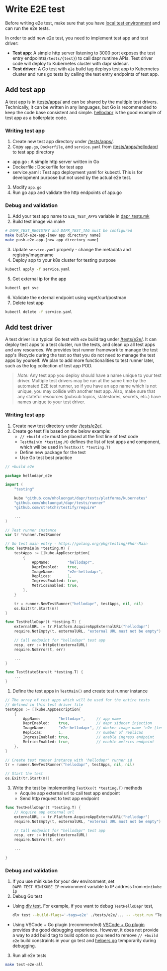 # Write E2E test

Before writing e2e test, make sure that you have [local test environment](./running-e2e-test.md) and can run the e2e tests.

In order to add new e2e test, you need to implement test app and test driver:

* **Test app**: A simple http server listening to 3000 port exposes the test entry endpoints(`/tests/{test}`) to call dapr runtime APIs. Test driver code will deploy to Kubernetes cluster with dapr sidecar.
* **Test driver**: A Go test with `e2e` build tag deploys test app to Kubernetes cluster and runs go tests by calling the test entry endpoints of test app.

## Add test app

A test app is in [/tests/apps/](../apps/) and can be shared by the multiple test drivers. Technically, it can be written in any languages, but Go is recommended to keep the code base consistent and simple. [hellodapr](../apps/hellodapr/) is the good example of test app as a boilerplate code.

### Writing test app

1. Create new test app directory under [/tests/apps/](../apps).
2. Copy `app.go`, `Dockerfile`, and `service.yaml` from [/tests/apps/hellodapr/](../apps/hellodapr/) to test app directory

  - app.go : A simple http server written in Go
  - Dockerfile : Dockerfile for test app
  - service.yaml : Test app deployment yaml for kubectl. This is for development purpose but not used by the actual e2e test.

3. Modify `app.go`
4. Run go app and validate the http endpoints of app.go

### Debug and validation

1. Add your test app name to `E2E_TEST_APPS` variable in [dapr_tests.mk](../dapr_tests.mk)
2. Build test image via make
```bash
# DAPR_TEST_REGISTRY and DAPR_TEST_TAG must be configured
make build-e2e-app-[new app directory name]
make push-e2e-app-[new app directory name]
```
3. Update `service.yaml` properly - change the metadata and registry/imagename
4. Deploy app to your k8s cluster for testing purpose
```bash
kubectl apply -f service.yaml
```
5. Get external ip for the app
```bash
kubectl get svc
```
6. Validate the external endpoint using wget/curl/postman
7. Delete test app
```bash
kubectl delete -f service.yaml
```

## Add test driver

A test driver is a typical Go test with `e2e` build tag under [/tests/e2e/](../e2e/). It can deploy test apps to a test cluster, run the tests, and clean up all test apps and any resources. We provides test runner framework to manage the test app's lifecycle during the test so that you do not need to manage the test apps by yourself. We plan to add more functionalities to test runner later, such as the log collection of test app POD.

> *Note:* Any test app you deploy should have a name unique to your test driver. Multiple test drivers may be run at the same time by the automated E2E test runner, so if you have an app name which is not unique, you may collide with another test app. Also, make sure that any stateful resources (pubsub topics, statestores, secrets, etc.) have names unique to your test driver.

### Writing test app

1. Create new test directory under [/tests/e2e/](../e2e).
1. Create go test file based on the below example:
   - `// +build e2e` must be placed at the first line of test code
   - `TestMain(m *testing.M)` defines the list of test apps and component, which will be used in `TestXxx(t *testing.T)`
   - Define new package for the test
   - Use Go test best practice

```go
// +build e2e

package hellodapr_e2e

import (
    "testing"

    kube "github.com/nholuongut/dapr/tests/platforms/kubernetes"
    "github.com/nholuongut/dapr/tests/runner"
    "github.com/stretchr/testify/require"

    ...
)

// Test runner instance
var tr *runner.TestRunner

// Go test main entry - https://golang.org/pkg/testing/#hdr-Main
func TestMain(m *testing.M) {
    testApps := []kube.AppDescription{
        {
            AppName:        "hellodapr",
            DaprEnabled:    true,
            ImageName:      "e2e-hellodapr",
            Replicas:       1,
            IngressEnabled: true,
            MetricsEnabled: true,
        },
    }

    tr = runner.NewTestRunner("hellodapr", testApps, nil, nil)
    os.Exit(tr.Start(m))
}

func TestHelloDapr(t *testing.T) {
    externalURL := tr.Platform.AcquireAppExternalURL("hellodapr")
    require.NotEmpty(t, externalURL, "external URL must not be empty")

    // Call endpoint for "hellodapr" test app
    resp, err := httpGet(externalURL)
    require.NoError(t, err)

    ...
}

func TestStateStore(t *testing.T) {
    ...
}

```

1. Define the test apps in `TestMain()` and create test runner instance
```go
// The array of test apps which will be used for the entire tests
// defined in this test driver file
testApps := []kube.AppDescription{
    {
        AppName:        "hellodapr",     // app name
        DaprEnabled:    true,            // dapr sidecar injection
        ImageName:      "e2e-hellodapr", // docker image name 'e2e-[test app name]'
        Replicas:       1,               // number of replicas
        IngressEnabled: true,            // enable ingress endpoint
        MetricsEnabled: true,            // enable metrics endpoint
    },
}

// Create test runner instance with 'hellodapr' runner id
tr = runner.NewTestRunner("hellodapr", testApps, nil, nil)

// Start the test
os.Exit(tr.Start(m))
```

3. Write the test by implementing `TestXxx(t *testing.T)` methods
   - Acquire app external url to call test app endpoint
   - Send http request to test app endpoint

```go
func TestHelloDapr(t *testing.T) {
    // Acquire app external url
    externalURL := tr.Platform.AcquireAppExternalURL("hellodapr")
    require.NotEmpty(t, externalURL, "external URL must not be empty")

    // Call endpoint for "hellodapr" test app
    resp, err := httpGet(externalURL)
    require.NoError(t, err)

    ...

}
```

### Debug and validation

1. If you use minikube for your dev environment, set `DAPR_TEST_MINIKUBE_IP` environment variable to IP address from `minikube ip`
2. Debug Go test
  * Using [dlv test](https://github.com/go-delve/delve/blob/master/Documentation/usage/dlv_test.md). For example, if you want to debug `TestHelloDapr` test,
    ```bash
    dlv test --build-flags='-tags=e2e' ./tests/e2e/... -- -test.run ^TestHelloDapr$
    ```
  * Using VSCode + Go plugin (recommended)
  [VSCode + Go plugin](https://github.com/Microsoft/vscode-go/wiki/Debugging-Go-code-using-VS-Code) provides the good debugging experience. However, it does not provide a way to add build tag to build option so you need to remove `// +build e2e` build constraints in your go test and [helpers.go](https://github.com/nholuongut/dapr/blob/53bf10569fe9a9a5f484c5c9cf5760881db9a3e4/tests/e2e/helpers.go#L1) temporarily during debugging.

3. Run all e2e tests
```bash
make test-e2e-all
```
